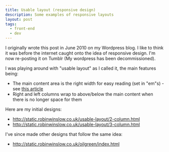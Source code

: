 ```yaml
---
title: Usable layout (responsive design)
description: Some examples of responsive layouts
layout: post
tags:
  - front-end
  - dev
---
```

 
I originally wrote this post in June 2010 on my Wordpress blog. I like to think it was before the internet caught onto the idea of responsive design. I'm now re-posting it on Tumblr (My wordpress has been decommissioned).

I was playing around with "usable layout" as I called it, the main features being:

 - The main content area is the right width for easy reading (set in "em"s) - see [this article](http://www.maxdesign.com.au/articles/em/)
 - Right and left columns wrap to above/below the main content when there is no longer space for them

Here are my initial designs:

 - http://static.robinwinslow.co.uk/usable-layout/2-column.html
 - http://static.robinwinslow.co.uk/usable-layout/3-column.html

I've since made other designs that follow the same idea:

 - http://static.robinwinslow.co.uk/oilgreen/index.html
